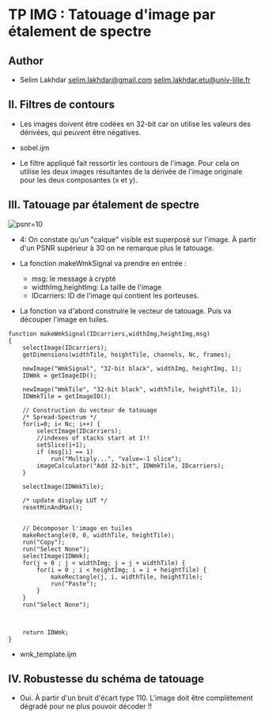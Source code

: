 # TP IMG : Tatouage d'image par étalement de spectre

## Author
* Selim Lakhdar <selim.lakhdar@gmail.com> <selim.lakhdar.etu@univ-lille.fr>


## II. Filtres de contours

- Les images doivent être codées en 32-bit car on utilise les valeurs des dérivées, qui peuvent être négatives.

- sobel.ijm

- Le filtre appliqué fait ressortir les contours de l'image. Pour cela on utilise les deux images résultantes de la dérivée de l'image originale pour les deux composantes (x et y).

## III. Tatouage par étalement de spectre

![psnr=10](./output/WmkImage_tpsnr10.pgm)

- 4: On constate qu'un "calque" visible est superposé sur l'image. À partir d'un PSNR supérieur à 30 on ne remarque plus le tatouage.

- La fonction makeWmkSignal va prendre en entrée :  
	* msg: le message à crypté  
	* widthImg,heightImg: La taille de l'image  
	* IDcarriers: ID de l'image qui contient les porteuses.  
- La fonction va d'abord construire le vecteur de tatouage. Puis va découper l'image en tuiles.
```
function makeWmkSignal(IDcarriers,widthImg,heightImg,msg)
{
	selectImage(IDcarriers);
	getDimensions(widthTile, heightTile, channels, Nc, frames);
	
	newImage("WmkSignal", "32-bit black", widthImg, heightImg, 1);
	IDWmk = getImageID();

	newImage("WmkTile", "32-bit black", widthTile, heightTile, 1);
	IDWmkTile = getImageID();

	// Construction du vecteur de tatouage
	/* Spread-Spectrum */
	for(i=0; i< Nc; i++) {
		selectImage(IDcarriers);
		//indexes of stacks start at 1!!
		setSlice(i+1);
		if (msg[i] == 1)
			run("Multiply...", "value=-1 slice");
		imageCalculator("Add 32-bit", IDWmkTile, IDcarriers);
	}

	selectImage(IDWmkTile);

	/* update display LUT */
	resetMinAndMax();

	
	// Décomposer l'image en tuiles	
	makeRectangle(0, 0, widthTile, heightTile);
	run("Copy");
	run("Select None");	
	selectImage(IDWmk);
	for(j = 0 ; j < widthImg; j = j + widthTile) {
		for(i = 0 ; i < heightImg; i = i + heightTile) {
			makeRectangle(j, i, widthTile, heightTile);
			run("Paste");
		}
	}
	run("Select None");

	

	return IDWmk;
}
```   


- wnk_template.ijm

## IV. Robustesse du schéma de tatouage

- Oui. À partir d'un bruit d'écart type 110. L'image doit être complétement dégradé pour ne plus pouvoir décoder !!

